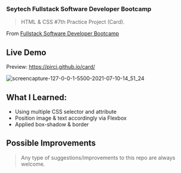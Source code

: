 ### Seytech Fullstack Software Developer Bootcamp

> HTML & CSS #7th Practice Project (Card).

From [Fullstack Software Developer Bootcamp](https://www.seytech.co/)

## Live Demo

Preview: https://pirci.github.io/card/

![screencapture-127-0-0-1-5500-2021-07-10-14_51_24](https://user-images.githubusercontent.com/43238947/125163653-66215c00-e18e-11eb-8a5b-bbff93c59177.png)

## What I Learned:

- Using multiple CSS selector and attribute
- Position image & text accordingly via Flexbox
- Applied box-shadow & border

## Possible Improvements

> Any type of suggestions/improvements to this repo are always welcome.
